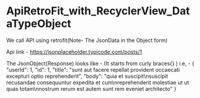 # ApiRetroFit_with_RecyclerView_DataTypeObject
We call API using retrofit(Note- The JsonData in the Object form)


Api link - https://jsonplaceholder.typicode.com/posts/1

The JsonObject(Response) looks like - (It starts from curly braces{} )
i.e, -
{
  "userId": 1,
  "id": 1,
  "title": "sunt aut facere repellat provident occaecati excepturi optio reprehenderit",
  "body": "quia et suscipit\nsuscipit recusandae consequuntur expedita et cum\nreprehenderit molestiae ut ut quas totam\nnostrum rerum est autem sunt rem eveniet architecto"
}
